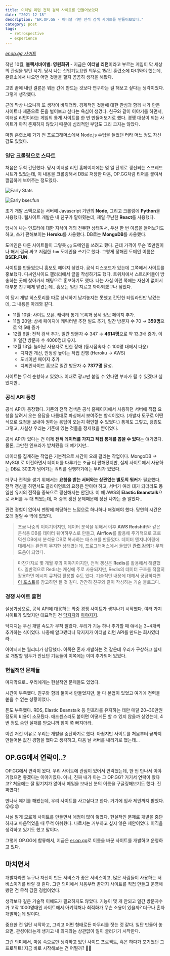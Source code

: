 ```yaml
---
title: 이터널 리턴 전적 검색 사이트를 만들어보았다
date: "2021-12-18"
description: "ER.OP.GG - 이터널 리턴 전적 검색 사이트를 만들어보았다."
category: post
tags:
  - retrospective
  - experience
---
```


_[er.op.gg 사이트](https://er.op.gg)_

작년 10월, **블랙서바이벌: 영원회귀** - 지금은 **이터널 리턴**이라고 부르는 게임이 막 세상의 관심을 받던 시기. 당시 나는 산업기능요원 의무로 1달간 훈련소에 다녀와야 했는데, 훈련소에서 나오면 어떤 것들을 할지 곰곰히 생각을 해봤다.

고민 끝에 내린 결론은 뭐든 간에 만드는 것보다 연구하는 걸 해보고 싶다는 생각이었다. 그렇게 생각했다.

근데 막상 나오니까 또 생각이 바뀌더라. 경제적인 것들에 대한 관심과 함께 내가 만든 사이트나 제품으로 돈을 벌어보고 싶다는 욕심이 생겼다. 친구와 같이 이야기를 하면서, 이터널 리턴이라는 게임의 통계 사이트를 한 번 만들어보기로 했다. 경쟁 대상이 되는 사이트가 아직 존재하지 않았기 때문에 심리적인 부담도 그리 크지는 않았다.

마침 훈련소에 가기 전 프로그래머스에서 Node.js 수업을 들었던 터라 어느 정도 자신감도 있었다.

### 일단 크롤링으로 스타트

처음은 무척 간단했다. 당시 이터널 리턴 홈페이지에는 몇 일 단위로 갱신되는 스프레드시트가 있었는데, 이 내용을 크롤링해서 DB로 저장한 다음, OP.GG처럼 티어를 붙여서 깔끔하게 보여주는 정도였다.

![Early Stats](./early-stats.png)

![Early bser.fun](./early-bser-fun.png)

초기 개발 스택으로는 서버에 Javascript 기반의 **Node**, 그리고 크롤링에 **Python**을 사용했다. 웹사이트 개발은 내 친구가 맡아줬는데, 제일 무난한 **React**를 사용했다.

당시에 나는 인프라에 대한 지식이 거의 전무한 상태여서, 우선 한 번 이름을 들어보기도 하고, 쓰기 편해보이는 **Heroku**를 사용했다. DB로는 **MongoDB**를 사용했다.

도메인은 다른 사이트들이 그렇듯 `gg` 도메인을 쓰려고 했다. 근데 가격이 무슨 15만원이나 해서 결국 싸고 저렴한 `fun` 도메인을 쓰기로 했다. 그렇게 정해진 도메인 이름은 **BSER.FUN**.

사이트를 만들었으니 홍보도 해야지 싶었다. 공식 디스코드가 있는데 그쪽에서 사이트를 홍보했다. 디씨인사이드 갤러리에서 글을 작성하기도 했다. 트위치에서 스트리머들이 방송하는 곳에 찾아가서 채팅으로 홍보하기도 했다. 나는 사실 이런 쪽에는 자신이 없어서 대부분 친구에게 맡겼는데.. 홍보는 일단 지르고 봐야되겠구나 싶었다.

이 당시 개발 히스토리를 따로 상세하기 남겨놓지는 못했고 간단한 타임라인만 남겼는데, 그 내용은 아래와 같다.

- 11월 10일: 사이트 오픈. 캐릭터 통계 목록과 상세 정보 페이지 추가.
- 11월 20일: 상세 페이지에 캐릭터별 추천 빌드 추가, 일간 방문자 수 70 → **359명**으로 약 5배 증가
- 12월 6일: 전적 검색 추가. 일간 방문자 수 347 → **4614명**으로 약 13.3배 증가. 이후 일간 방문자 수 4000명대 유지.
- 12월 13일: 늘어난 사용자로 인한 장애 (동시접속자 수 100명 대에서 다운)
  - 디자인 개선, 안정성 높이는 작업 진행 (Heroku → AWS)
  - 도네이션 페이지 추가
  - 디씨인사이드 홍보로 일간 방문자 수 **7377명** 달성.

사이트는 무척 순항하고 있었다. 이대로 광고만 붙일 수 있다면 부자가 될 수 있겠다! 싶었지만..

### 공식 API 등장

공식 API가 등장했다. 기존의 전적 검색은 공식 홈페이지에서 사용하던 서버에 직접 요청을 날려서 오는 응답을 나름대로 파싱해서 보여주는 방식이었다. (개발자 도구로 어떤 식으로 요청을 보내야 원하는 응답이 오는지 확인할 수 있었다.) 통계도 그렇고, 랭킹도 그렇고, 사실상 우리는 기존에 있는 것들을 정제했을 뿐이었다.

공식 API가 있다는 건 이제 **전적 데이터를 가지고 직접 통계를 뽑을 수 있다**는 얘기였다. 물론, 그만한 인프라가 받쳐줬을 때 얘기지만..

데이터를 집계하는 작업은 기본적으로 시간이 오래 걸리는 작업이다. MongoDB -> MySQL로 이전하면서 데이터를 다루기는 조금 더 편해졌지만, 실제 사이트에서 사용하는 DB로 30초가 넘어가는 쿼리를 실행하기에는 무리가 있었다.

더구나 전적을 쌓기 위해서는 **요청을 받는 서버와는 상관없는 별도의 워커**가 필요했다. 전적 갱신을 하면서도 클라이언트의 요청은 받아야 하고, 서버가 여러 대가 되더라도 동일한 유저의 전적을 중복으로 갱신해서는 안된다. 이 때 AWS의 **Elastic Beanstalk**으로 서버를 두 대 띄웠는데, 저 중복 갱신 문제때문에 정신 나가는 줄 알았다..

관련 경험이 없어서 맨땅에 헤딩하는 느낌으로 하나하나 해결해야 했다. 당연히 시간은 오래 걸릴 수 밖에 없었다.

> 조금 나중의 이야기이지만, 데이터 분석을 위해서 이후 **AWS Redshift**와 같은 분석용 DB를 데이터 웨어하우스로 만들고, **Airflow**를 활용해 주기적으로 프로덕션 DB에서 분석용 DB로 복사하는 태스크를 만들었다. 데이터 엔지니어링에 대해서는 완전히 무지한 상태였는데, 프로그래머스에서 들었던 [관련 강의](https://programmers.co.kr/learn/courses/12916)가 무척 도움이 되었다.

> 마찬가지로 몇 개월 후의 이야기이지만, 전적 갱신은 **Redis**를 활용해서 해결했다. 일반적으로 Redis는 캐싱에 주로 사용되지만, Redis의 데이터 구조를 적절히 활용하면 메시지 큐처럼 활용할 수도 있다. 기술적인 내용에 대해서 궁금하다면 [이 포스트](https://blog.slashuniverse.com/7?category=993311)를 참고하면 될 것 같다. 간간히 친구와 같이 작성하는 기술 블로그다.

### 경쟁 사이트 출현

설상가상으로, 공식 API에 대응하는 와중 경쟁 사이트가 생겨나기 시작했다. 여러 가지 사이트가 있었지만 대표적인 건 [닥지지](https://dak.gg/bser)와 [아야지지](https://aya.gg).

닥지지는 우선 개발 속도가 무척 빨랐다. 우리가 기능 하나 추가할 때 얘네는 3~4개씩 추가하는 식이었다. 나중에 알고봤더니 닥지지가 이터널 리턴 API를 만드는 회사였더라..

아야지지는 퀄리티가 상당했다. 이쪽은 혼자 개발하는 것 같은데 우리가 구상하고 실제로 개발할 엄두가 안났던 기능들이 이쪽에는 이미 추가되어 있었다.

### 현실적인 문제들

마지막으로.. 우리에게는 현실적인 문제들도 있었다.

시간이 부족했다. 친구와 함께 둘이서 만들었지만, 둘 다 본업이 있었고 여기에 전력을 쏟을 수 없는 상황이었다.

돈도 부족했다. RDS, Elastic Beanstalk 등 인프라를 유지하는 데만 매달 20~30만원 정도의 비용이 소모됬다. 애드센스라도 붙이면 어떻게든 할 수 있지 않을까 싶었는데, 4번 정도 승인 실패를 받으니까 힘이 쭉 빠지더라.

이런 저런 이유로 우리는 개발을 중단하기로 했다. 아쉽지만 사이트를 처음부터 끝까지 만들어본 값진 경험을 했다고 생각하고, 다음 날 서버를 내리기로 했는데...

## OP.GG에서 연락이..?

OP.GG에서 연락이 왔다. 우리 사이트에 관심이 있어서 연락했는데, 한 번 만나서 이야기했으면 좋겠다는 이야기였다. 아니, 진짜 내가 아는 그 OP.GG? 거기서 연락이 왔다고? 처음에는 잘 믿기지가 않아서 메일을 보내신 분의 이름을 구글링해보기도 했다. 진짜였다!

만나서 얘기를 해봤는데, 우리 사이트를 사고싶다고 한다. 거기에 입사 제안까지 받았다. 😮😮😮

사실 알게 모르게 사이트를 만들면서 애정이 많이 쌓였다. 현실적인 문제로 개발을 중단하자고 마음먹었을 때 무척 아쉬웠다. 나로서는 거부하고 싶지 않은 제안이었다. 이직을 생각하고 있기도 했고 말이다.

그렇게 OP.GG에 합류해서, 지금은 [er.op.gg](https://er.op.gg/)로 이름을 바꾼 사이트를 개발하고 운영하고 있다.

## 마치면서

개발자라면 누구나 자신이 만든 서비스가 좋은 서비스이고, 많은 사람들이 사용하는 서비스이기를 바랄 것 같다. 그런 의미에서 처음부터 끝까지 사이트를 직접 만들고 운영해봤던 건 무척 값진 경험이었다.

생각보다 깊은 기술적 이해도가 필요하지도 않았다. 기능이 몇 개 안되고 일간 방문자수가 고작 1000명대인 사이트에서 아키텍처나 최적화가 무슨 소용이 있을까? 더구나 혼자 개발하는데 말이다.

중요한 건 일단 시작하고, 그리고 어떤 형태로든 마무리를 짓는 것 같다. 일단 만들어 놓으면, 관성이라는게 생기고 내 의지와는 상관없이 일이 굴러가기 시작한다.

그런 의미에서, 마음 속으로만 생각하고 있던 사이드 프로젝트, 혹은 하다가 포기했던 그 프로젝트! 지금 바로 시작해보는 건 어떨까? 😵‍💫
